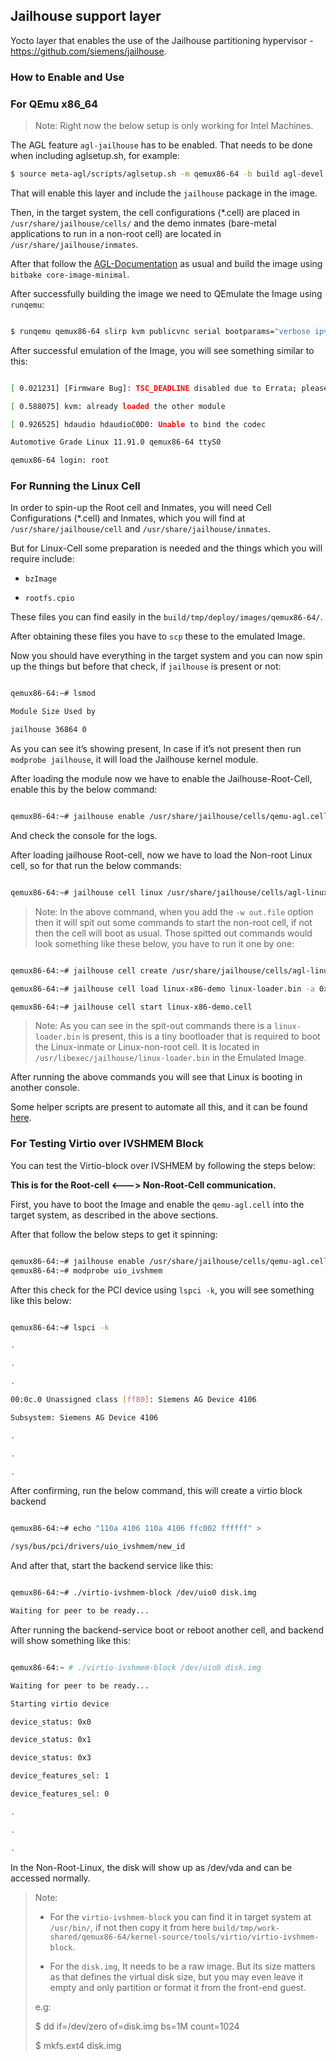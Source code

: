 ## Jailhouse support layer


Yocto layer that enables the use of the Jailhouse partitioning hypervisor - <https://github.com/siemens/jailhouse>.

### How to Enable and Use

### For QEmu x86_64

> Note: Right now the below setup is only working for Intel Machines.

The AGL feature `agl-jailhouse` has to be enabled. That needs to be done when including aglsetup.sh, for example:

```sh
$ source meta-agl/scripts/aglsetup.sh -m qemux86-64 -b build agl-devel agl-jailhouse
```

That will enable this layer and include the `jailhouse` package in the image.


Then, in the target system, the cell configurations (*.cell) are placed in `/usr/share/jailhouse/cells/` and the demo inmates (bare-metal applications to run in a non-root cell) are located in `/usr/share/jailhouse/inmates`.


After that follow the [AGL-Documentation](https://docs.automotivelinux.org/en/master/#0_Getting_Started/2_Building_AGL_Image/2_Downloading_AGL_Software/) as usual and build the image using `bitbake core-image-minimal`.


After successfully building the image we need to QEmulate the Image using `runqemu`:


```sh

$ runqemu qemux86-64 slirp kvm publicvnc serial bootparams="verbose ipv6.disable=1 intel_iommu=off"

```

After successful emulation of the Image, you will see something similar to this:


```sh

[ 0.021231] [Firmware Bug]: TSC_DEADLINE disabled due to Errata; please update microcode to version: 0xb2 (or later)

[ 0.588075] kvm: already loaded the other module

[ 0.926525] hdaudio hdaudioC0D0: Unable to bind the codec

Automotive Grade Linux 11.91.0 qemux86-64 ttyS0

qemux86-64 login: root

```

### For Running the Linux Cell


In order to spin-up the Root cell and Inmates, you will need Cell Configurations (*.cell) and Inmates, which you will find at `/usr/share/jailhouse/cell` and `/usr/share/jailhouse/inmates`.


But for Linux-Cell some preparation is needed and the things which you will require include:


- `bzImage`

- `rootfs.cpio`


These files you can find easily in the `build/tmp/deploy/images/qemux86-64/`.

After obtaining these files you have to `scp` these to the emulated Image.

Now you should have everything in the target system and you can now spin up the things but before that check, if `jailhouse` is present or not:

```sh

qemux86-64:~# lsmod

Module Size Used by

jailhouse 36864 0

```
As you can see it’s showing present, In case if it’s not present then run `modprobe jailhouse`, it will load the Jailhouse kernel module.

After loading the module now we have to enable the Jailhouse-Root-Cell, enable this by the below command:

```sh

qemux86-64:~# jailhouse enable /usr/share/jailhouse/cells/qemu-agl.cell

```

 And check the console for the logs.

After loading jailhouse Root-cell, now we have to load the Non-root Linux cell, so for that run the below commands:


```sh

qemux86-64:~# jailhouse cell linux /usr/share/jailhouse/cells/agl-linux-x86-demo.cell bzImage -i rootfs.cpio -w out.file -c "console=ttyS2,115200 earlycon earlyprintk"

```


> Note: In the above command, when you add the `-w out.file` option then it will spit out some commands to start the non-root cell, if not then the cell will boot as usual. Those spitted out commands would look something like these below, you have to run it one by one:



```sh

qemux86-64:~# jailhouse cell create /usr/share/jailhouse/cells/agl-linux-x86-demo.cell

qemux86-64:~# jailhouse cell load linux-x86-demo linux-loader.bin -a 0x0 bzImage -a 0xffc600 rootfs.cpio -a 0x3d89000 out.file -a 0x1000

qemux86-64:~# jailhouse cell start linux-x86-demo.cell

```

> Note: As you can see in the spit-out commands there is a `linux-loader.bin` is present, this is a tiny bootloader that is required to boot the Linux-inmate or Linux-non-root cell. It is located in `/usr/libexec/jailhouse/linux-loader.bin` in the Emulated Image.

After running the above commands you will see that Linux is booting in another console.

Some helper scripts are present to automate all this, and it can be found [here](https://gerrit.automotivelinux.org/gerrit/gitweb?p=AGL/meta-agl-devel.git;a=tree;f=meta-agl-jailhouse/recipes-extended/jailhouse/files/helper-scripts).


### For Testing Virtio over IVSHMEM Block

You can test the Virtio-block over IVSHMEM by following the steps below:

**This is for the Root-cell <---> Non-Root-Cell communication.**

First, you have to boot the Image and enable the `qemu-agl.cell` into the target system, as described in the above sections.

After that follow the below steps to get it spinning:

```sh

qemux86-64:~# jailhouse enable /usr/share/jailhouse/cells/qemu-agl.cell
qemux86-64:~# modprobe uio_ivshmem

```

After this check for the PCI device using `lspci -k`, you will see something like this below:

```sh

qemux86-64:~# lspci -k

.

.

.

00:0c.0 Unassigned class [ff80]: Siemens AG Device 4106

Subsystem: Siemens AG Device 4106

.

.

.

```

After confirming, run the below command, this will create a virtio block backend

```sh

qemux86-64:~# echo "110a 4106 110a 4106 ffc002 ffffff" >

/sys/bus/pci/drivers/uio_ivshmem/new_id

```

And after that, start the backend service like this:

```sh

qemux86-64:~# ./virtio-ivshmem-block /dev/uio0 disk.img

Waiting for peer to be ready...

```

After running the backend-service boot or reboot another cell, and backend will show something like this:

```sh

qemux86-64:~ # ./virtio-ivshmem-block /dev/uio0 disk.img

Waiting for peer to be ready...

Starting virtio device

device_status: 0x0

device_status: 0x1

device_status: 0x3

device_features_sel: 1

device_features_sel: 0

.

.

.

```

In the Non-Root-Linux, the disk will show up as /dev/vda and can be accessed normally.


>Note:
>- For the `virtio-ivshmem-block` you can find it in target system at `/usr/bin/`, if not then copy it from here `build/tmp/work-shared/qemux86-64/kernel-source/tools/virtio/virtio-ivshmem-block`.
>
>- For the `disk.img`, It needs to be a raw image. But its size matters as that defines the virtual disk size, but you may even leave it empty and only partition or format it from the front-end guest.
>
> e.g:
> 
> $ dd if=/dev/zero of=disk.img bs=1M count=1024
> 
> $ mkfs.ext4 disk.img
